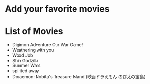 # Add your favorite movies

# List of Movies
 - Digimon Adventure Our War Game!
 - Weathering with you
 - Wood Job
 - Shin Godzilla
 - Summer Wars
 - spirited away
 - Doraemon: Nobita's Treasure Island (映画ドラえもん のび太の宝島)